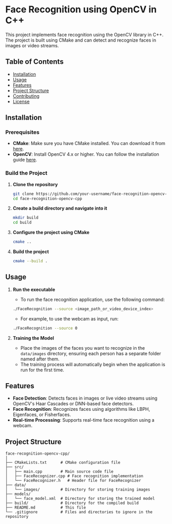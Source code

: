 # Face Recognition using OpenCV in C++

This project implements face recognition using the OpenCV library in C++. The project is built using CMake and can detect and recognize faces in images or video streams.

## Table of Contents
- [Installation](#installation)
- [Usage](#usage)
- [Features](#features)
- [Project Structure](#project-structure)
- [Contributing](#contributing)
- [License](#license)

## Installation

### Prerequisites
- **CMake**: Make sure you have CMake installed. You can download it from [here](https://cmake.org/download/).
- **OpenCV**: Install OpenCV 4.x or higher. You can follow the installation guide [here](https://docs.opencv.org/master/d7/d9f/tutorial_linux_install.html).

### Build the Project

1. **Clone the repository**
    ```bash
    git clone https://github.com/your-username/face-recognition-opencv-cpp.git
    cd face-recognition-opencv-cpp
    ```

2. **Create a build directory and navigate into it**
    ```bash
    mkdir build
    cd build
    ```

3. **Configure the project using CMake**
    ```bash
    cmake ..
    ```

4. **Build the project**
    ```bash
    cmake --build .
    ```

## Usage

1. **Run the executable**
   - To run the face recognition application, use the following command:
    ```bash
    ./FaceRecognition --source <image_path_or_video_device_index>
    ```
   - For example, to use the webcam as input, run:
    ```bash
    ./FaceRecognition --source 0
    ```

2. **Training the Model**
   - Place the images of the faces you want to recognize in the `data/images` directory, ensuring each person has a separate folder named after them.
   - The training process will automatically begin when the application is run for the first time.

## Features

- **Face Detection**: Detects faces in images or live video streams using OpenCV's Haar Cascades or DNN-based face detectors.
- **Face Recognition**: Recognizes faces using algorithms like LBPH, Eigenfaces, or Fisherfaces.
- **Real-time Processing**: Supports real-time face recognition using a webcam.

## Project Structure

```plaintext
face-recognition-opencv-cpp/
│
├── CMakeLists.txt      # CMake configuration file
├── src/
│   ├── main.cpp        # Main source code file
│   ├── FaceRecognizer.cpp # Face recognition implementation
│   └── FaceRecognizer.h   # Header file for FaceRecognizer
├── data/
│   └── images/         # Directory for storing training images
├── models/
│   └── face_model.xml  # Directory for storing the trained model
├── build/              # Directory for the compiled build
├── README.md           # This file
└── .gitignore          # Files and directories to ignore in the repository

